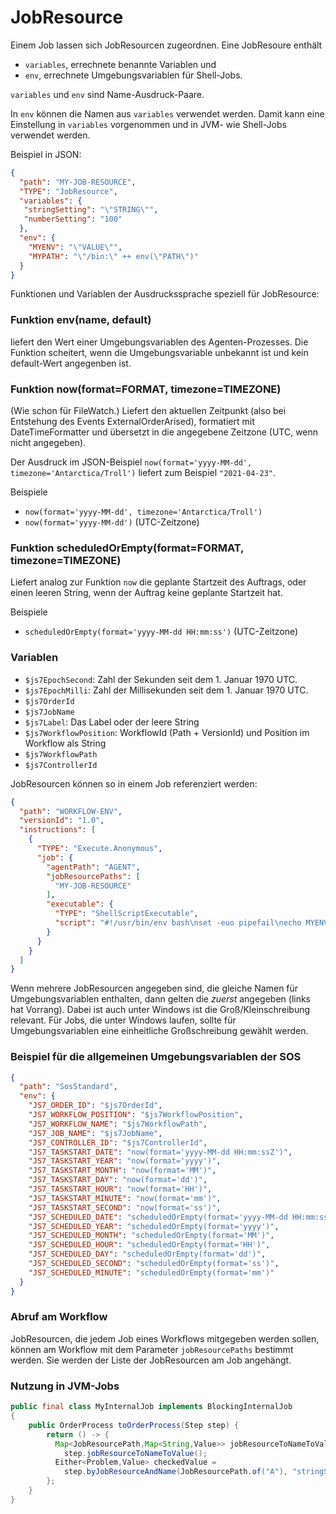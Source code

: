 # JobResource

Einem Job lassen sich JobResourcen zugeordnen.
Eine JobResoure enthält

* `variables`, errechnete benannte Variablen und
* `env`, errechnete Umgebungsvariablen für Shell-Jobs.

`variables` und `env` sind Name-Ausdruck-Paare.

In `env` können die Namen aus `variables` verwendet werden.
Damit kann eine Einstellung in `variables` vorgenommen
und in JVM- wie Shell-Jobs verwendet werden.

Beispiel in JSON:

```json
{
  "path": "MY-JOB-RESOURCE",
  "TYPE": "JobResource",
  "variables": {
   "stringSetting": "\"STRING\"",
   "numberSetting": "100"
  },
  "env": {
    "MYENV": "\"VALUE\"",
    "MYPATH": "\"/bin:\" ++ env(\"PATH\")"
  }
}
```

Funktionen und Variablen der Ausdruckssprache speziell für JobResource:

### Funktion env(name, default)
liefert den Wert einer Umgebungsvariablen des Agenten-Prozesses.
Die Funktion scheitert, wenn die Umgebungsvariable unbekannt ist und kein default-Wert angegenben ist.

### Funktion now(format=FORMAT, timezone=TIMEZONE)
(Wie schon für FileWatch.)
Liefert den aktuellen Zeitpunkt (also bei Entstehung des Events ExternalOrderArised),
formatiert mit DateTimeFormatter und übersetzt in die angegebene Zeitzone (UTC, wenn nicht angegeben).

Der Ausdruck im JSON-Beispiel
`now(format='yyyy-MM-dd', timezone='Antarctica/Troll')`
liefert zum Beispiel `"2021-04-23"`.

Beispiele
- `now(format='yyyy-MM-dd', timezone='Antarctica/Troll')`
- `now(format='yyyy-MM-dd')`  (UTC-Zeitzone)

### Funktion scheduledOrEmpty(format=FORMAT, timezone=TIMEZONE)
Liefert analog zur Funktion `now` die geplante Startzeit des Auftrags,
oder einen leeren String, wenn der Auftrag keine geplante Startzeit hat.

Beispiele
- `scheduledOrEmpty(format='yyyy-MM-dd HH:mm:ss')`  (UTC-Zeitzone)

### Variablen
- `$js7EpochSecond`: Zahl der Sekunden seit dem 1. Januar 1970 UTC.
- `$js7EpochMilli`: Zahl der Millisekunden seit dem 1. Januar 1970 UTC.
- `$js7OrderId`
- `$js7JobName`
- `$js7Label`: Das Label oder der leere String
- `$js7WorkflowPosition`: WorkflowId (Path + VersionId) und Position im Workflow als String
- `$js7WorkflowPath`
- `$js7ControllerId`

JobResourcen können so in einem Job referenziert werden:
```json
{
  "path": "WORKFLOW-ENV",
  "versionId": "1.0",
  "instructions": [
    {
      "TYPE": "Execute.Anonymous",
      "job": {
        "agentPath": "AGENT",
        "jobResourcePaths": [
          "MY-JOB-RESOURCE"
        ],
        "executable": {
          "TYPE": "ShellScriptExecutable",
          "script": "#!/usr/bin/env bash\nset -euo pipefail\necho MYENV=/$MYENV/\n"
        }
      }
    }
  ]
}
```
Wenn mehrere JobResourcen angegeben sind, die gleiche Namen für Umgebungsvariablen enthalten,
dann gelten die _zuerst_ angegeben (links hat Vorrang).
Dabei ist auch unter Windows ist die Groß/Kleinschreibung relevant.
Für Jobs, die unter Windows laufen,
sollte für Umgebungsvariablen eine einheitliche Großschreibung gewählt werden.

### Beispiel für die allgemeinen Umgebungsvariablen der SOS
````json
{
  "path": "SosStandard",
  "env": {
    "JS7_ORDER_ID": "$js7OrderId",
    "JS7_WORKFLOW_POSITION": "$js7WorkflowPosition",
    "JS7_WORKFLOW_NAME": "$js7WorkflowPath",
    "JS7_JOB_NAME": "$js7JobName",
    "JS7_CONTROLLER_ID": "$js7ControllerId",
    "JS7_TASKSTART_DATE": "now(format='yyyy-MM-dd HH:mm:ssZ')",
    "JS7_TASKSTART_YEAR": "now(format='yyyy')",
    "JS7_TASKSTART_MONTH": "now(format='MM')",
    "JS7_TASKSTART_DAY": "now(format='dd')",
    "JS7_TASKSTART_HOUR": "now(format='HH')",
    "JS7_TASKSTART_MINUTE": "now(format='mm')",
    "JS7_TASKSTART_SECOND": "now(format='ss')",
    "JS7_SCHEDULED_DATE": "scheduledOrEmpty(format='yyyy-MM-dd HH:mm:ssZ')",
    "JS7_SCHEDULED_YEAR": "scheduledOrEmpty(format='yyyy')",
    "JS7_SCHEDULED_MONTH": "scheduledOrEmpty(format='MM')",
    "JS7_SCHEDULED_HOUR": "scheduledOrEmpty(format='HH')",
    "JS7_SCHEDULED_DAY": "scheduledOrEmpty(format='dd')",
    "JS7_SCHEDULED_SECOND": "scheduledOrEmpty(format='ss')",
    "JS7_SCHEDULED_MINUTE": "scheduledOrEmpty(format='mm')"
  }
}
````


### Abruf am Workflow

JobResourcen, die jedem Job eines Workflows mitgegeben werden sollen,
können am Workflow mit dem Parameter `jobResourcePaths` bestimmt werden.
Sie werden der Liste der JobResourcen am Job angehängt.


### Nutzung in JVM-Jobs

```java
public final class MyInternalJob implements BlockingInternalJob
{
    public OrderProcess toOrderProcess(Step step) {
        return () -> {
          Map<JobResourcePath,Map<String,Value>> jobResourceToNameToValue =
            step.jobResourceToNameToValue();
          Either<Problem,Value> checkedValue =
            step.byJobResourceAndName(JobResourcePath.of("A"), "stringSetting");
        };
    }
}
```
